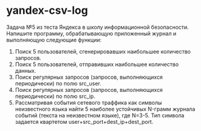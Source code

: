 # yandex-csv-log

Задача №5 из теста Яндекса в школу информационной безопасности.
Напишите программу, обрабатывающую приложенный журнал и выполняющую следующие функции:
1. Поиск 5 пользователей, сгенерировавших наибольшее количество запросов.
2. Поиск 5 пользователей, отправивших наибольшее количество данных.
3. Поиск регулярных запросов (запросов, выполняющихся периодически) по полю src_user.
4. Поиск регулярных запросов (запросов, выполняющихся периодически) по полю src_ip.
5. Рассматривая события сетевого траффика как символы неизвестного языка найти 5 наиболее устойчивых N-грамм журнала событий 
(текста на неизвестном языке), где N=3-5. Тип символа задается квартетом user+src_port+dest_ip+dest_port.
